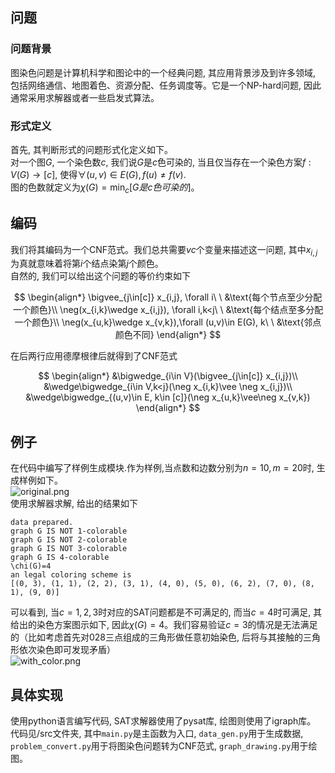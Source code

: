 ## 问题

### 问题背景

图染色问题是计算机科学和图论中的一个经典问题, 其应用背景涉及到许多领域, 包括网络通信、地图着色、资源分配、任务调度等。它是一个NP-hard问题, 因此通常采用求解器或者一些启发式算法。

### 形式定义

首先, 其判断形式的问题形式化定义如下。  
对一个图$G$, 一个染色数$c$, 我们说$G$是$c$色可染的, 当且仅当存在一个染色方案$f:V(G)\rightarrow [c]$, 使得$\forall (u,v)\in E(G), f(u)\neq f(v)$.  
图的色数就定义为$\chi(G)=\min_c[G是c色可染的]$。

## 编码

我们将其编码为一个CNF范式。我们总共需要$vc$个变量来描述这一问题, 其中$x_{i,j}$为真就意味着将第$i$个结点染第$j$个颜色。  
自然的, 我们可以给出这个问题的等价约束如下

$$
\begin{align*}
\bigvee_{j\in[c]} x_{i,j}, \forall i\ \ &\text{每个节点至少分配一个颜色}\\
\neg(x_{i,k}\wedge x_{i,j}), \forall i,k<j\ \ &\text{每个结点至多分配一个颜色}\\
\neg(x_{u,k}\wedge x_{v,k}),\forall (u,v)\in E(G), k\ \ &\text{邻点颜色不同}
\end{align*}
$$

在后两行应用德摩根律后就得到了CNF范式

$$
\begin{align*}
&\bigwedge_{i\in V}(\bigvee_{j\in[c]} x_{i,j})\\
&\wedge\bigwedge_{i\in V,k<j}(\neg x_{i,k}\vee \neg x_{i,j})\\
&\wedge\bigwedge_{(u,v)\in E, k\in [c]}(\neg x_{u,k}\vee\neg x_{v,k})
\end{align*}
$$

## 例子

在代码中编写了样例生成模块.作为样例,当点数和边数分别为$n=10,m=20$时, 生成样例如下。  
![original.png](../../_resources/original-1.png)  
使用求解器求解, 给出的结果如下

```
data prepared.  
graph G IS NOT 1-colorable  
graph G IS NOT 2-colorable  
graph G IS NOT 3-colorable  
graph G IS 4-colorable  
\chi(G)=4  
an legal coloring scheme is  
[(0, 3), (1, 1), (2, 2), (3, 1), (4, 0), (5, 0), (6, 2), (7, 0), (8, 1), (9, 0)]
```

可以看到, 当$c=1,2,3$时对应的SAT问题都是不可满足的, 而当$c=4$时可满足, 其给出的染色方案图示如下, 因此$\chi(G)=4$。我们容易验证$c=3$的情况是无法满足的（比如考虑首先对028三点组成的三角形做任意初始染色, 后将与其接触的三角形依次染色即可发现矛盾）  
![with_color.png](../../_resources/with_color-1.png)

## 具体实现

使用python语言编写代码, SAT求解器使用了pysat库, 绘图则使用了igraph库。  
代码见/src文件夹, 其中`main.py`是主函数为入口, `data_gen.py`用于生成数据, `problem_convert.py`用于将图染色问题转为CNF范式, `graph_drawing.py`用于绘图。
